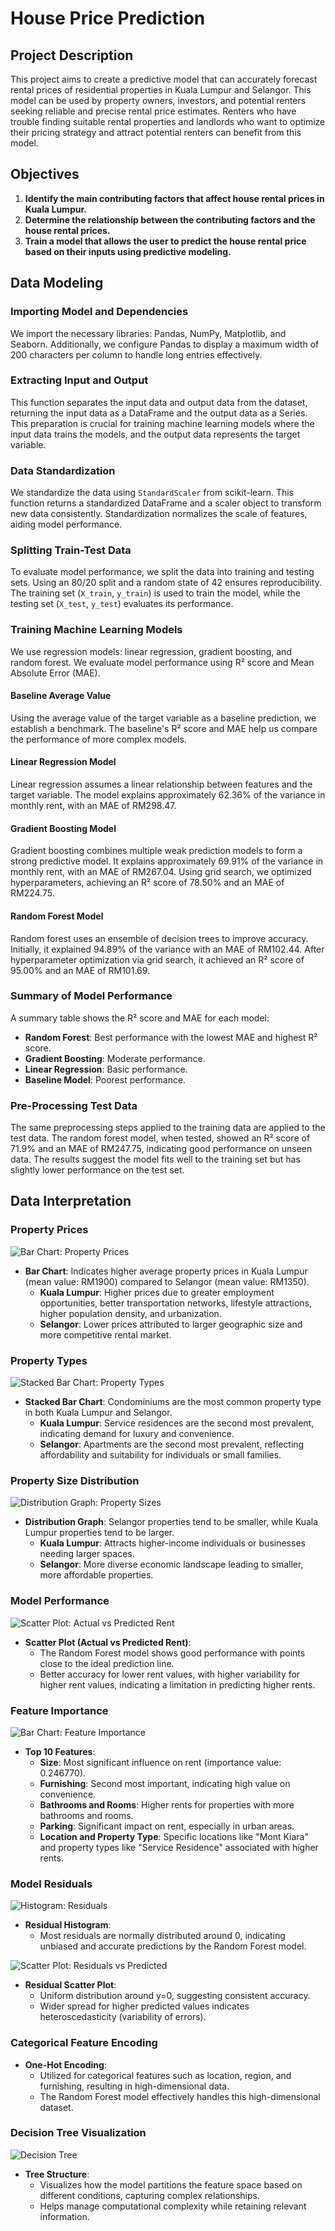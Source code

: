 # House Price Prediction

## Project Description

This project aims to create a predictive model that can accurately forecast rental prices of residential properties in Kuala Lumpur and Selangor. This model can be used by property owners, investors, and potential renters seeking reliable and precise rental price estimates. Renters who have trouble finding suitable rental properties and landlords who want to optimize their pricing strategy and attract potential renters can benefit from this model.

## Objectives

1. **Identify the main contributing factors that affect house rental prices in Kuala Lumpur.**
2. **Determine the relationship between the contributing factors and the house rental prices.**
3. **Train a model that allows the user to predict the house rental price based on their inputs using predictive modeling.**

## Data Modeling

### Importing Model and Dependencies

We import the necessary libraries: Pandas, NumPy, Matplotlib, and Seaborn. Additionally, we configure Pandas to display a maximum width of 200 characters per column to handle long entries effectively.

### Extracting Input and Output

This function separates the input data and output data from the dataset, returning the input data as a DataFrame and the output data as a Series. This preparation is crucial for training machine learning models where the input data trains the models, and the output data represents the target variable.

### Data Standardization

We standardize the data using `StandardScaler` from scikit-learn. This function returns a standardized DataFrame and a scaler object to transform new data consistently. Standardization normalizes the scale of features, aiding model performance.

### Splitting Train-Test Data

To evaluate model performance, we split the data into training and testing sets. Using an 80/20 split and a random state of 42 ensures reproducibility. The training set (`X_train`, `y_train`) is used to train the model, while the testing set (`X_test`, `y_test`) evaluates its performance.

### Training Machine Learning Models

We use regression models: linear regression, gradient boosting, and random forest. We evaluate model performance using R² score and Mean Absolute Error (MAE).

#### Baseline Average Value

Using the average value of the target variable as a baseline prediction, we establish a benchmark. The baseline's R² score and MAE help us compare the performance of more complex models.

#### Linear Regression Model

Linear regression assumes a linear relationship between features and the target variable. The model explains approximately 62.36% of the variance in monthly rent, with an MAE of RM298.47.

#### Gradient Boosting Model

Gradient boosting combines multiple weak prediction models to form a strong predictive model. It explains approximately 69.91% of the variance in monthly rent, with an MAE of RM267.04. Using grid search, we optimized hyperparameters, achieving an R² score of 78.50% and an MAE of RM224.75.

#### Random Forest Model

Random forest uses an ensemble of decision trees to improve accuracy. Initially, it explained 94.89% of the variance with an MAE of RM102.44. After hyperparameter optimization via grid search, it achieved an R² score of 95.00% and an MAE of RM101.69.

### Summary of Model Performance

A summary table shows the R² score and MAE for each model:

- **Random Forest**: Best performance with the lowest MAE and highest R² score.
- **Gradient Boosting**: Moderate performance.
- **Linear Regression**: Basic performance.
- **Baseline Model**: Poorest performance.

### Pre-Processing Test Data

The same preprocessing steps applied to the training data are applied to the test data. The random forest model, when tested, showed an R² score of 71.9% and an MAE of RM247.75, indicating good performance on unseen data. The results suggest the model fits well to the training set but has slightly lower performance on the test set.

## Data Interpretation

### Property Prices

![Bar Chart: Property Prices](https://imgur.com/a/RKBNrhb)

- **Bar Chart**: Indicates higher average property prices in Kuala Lumpur (mean value: RM1900) compared to Selangor (mean value: RM1350).
  - **Kuala Lumpur**: Higher prices due to greater employment opportunities, better transportation networks, lifestyle attractions, higher population density, and urbanization.
  - **Selangor**: Lower prices attributed to larger geographic size and more competitive rental market.

### Property Types

![Stacked Bar Chart: Property Types](images/property_types_stacked_bar_chart.png)

- **Stacked Bar Chart**: Condominiums are the most common property type in both Kuala Lumpur and Selangor.
  - **Kuala Lumpur**: Service residences are the second most prevalent, indicating demand for luxury and convenience.
  - **Selangor**: Apartments are the second most prevalent, reflecting affordability and suitability for individuals or small families.

### Property Size Distribution

![Distribution Graph: Property Sizes](images/property_size_distribution.png)

- **Distribution Graph**: Selangor properties tend to be smaller, while Kuala Lumpur properties tend to be larger.
  - **Kuala Lumpur**: Attracts higher-income individuals or businesses needing larger spaces.
  - **Selangor**: More diverse economic landscape leading to smaller, more affordable properties.

### Model Performance

![Scatter Plot: Actual vs Predicted Rent](images/actual_vs_predicted_rent.png)

- **Scatter Plot (Actual vs Predicted Rent)**: 
  - The Random Forest model shows good performance with points close to the ideal prediction line.
  - Better accuracy for lower rent values, with higher variability for higher rent values, indicating a limitation in predicting higher rents.

### Feature Importance

![Bar Chart: Feature Importance](images/feature_importance.png)

- **Top 10 Features**:
  - **Size**: Most significant influence on rent (importance value: 0.246770).
  - **Furnishing**: Second most important, indicating high value on convenience.
  - **Bathrooms and Rooms**: Higher rents for properties with more bathrooms and rooms.
  - **Parking**: Significant impact on rent, especially in urban areas.
  - **Location and Property Type**: Specific locations like "Mont Kiara" and property types like "Service Residence" associated with higher rents.

### Model Residuals

![Histogram: Residuals](images/residuals_histogram.png)

- **Residual Histogram**: 
  - Most residuals are normally distributed around 0, indicating unbiased and accurate predictions by the Random Forest model.

![Scatter Plot: Residuals vs Predicted](images/residuals_vs_predicted.png)

- **Residual Scatter Plot**: 
  - Uniform distribution around y=0, suggesting consistent accuracy.
  - Wider spread for higher predicted values indicates heteroscedasticity (variability of errors).

### Categorical Feature Encoding

- **One-Hot Encoding**:
  - Utilized for categorical features such as location, region, and furnishing, resulting in high-dimensional data.
  - The Random Forest model effectively handles this high-dimensional dataset.

### Decision Tree Visualization

![Decision Tree](images/decision_tree.png)

- **Tree Structure**: 
  - Visualizes how the model partitions the feature space based on different conditions, capturing complex relationships.
  - Helps manage computational complexity while retaining relevant information.
